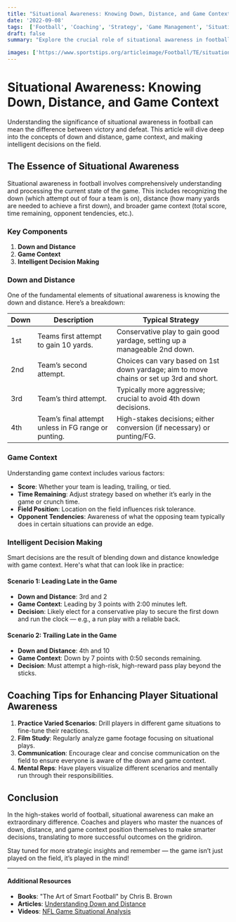 ```yaml
---
title: "Situational Awareness: Knowing Down, Distance, and Game Context"
date: '2022-09-08'
tags:  ['Football', 'Coaching', 'Strategy', 'Game Management', 'Situational Awareness', 'Down and Distance', 'Player IQ', 'Decision Making', 'NFL']
draft: false
summary: "Explore the crucial role of situational awareness in football, focusing on the importance of down and distance, game context, and making smart decisions on the field."

images: ['https://www.sportstips.org/articleimage/Football/TE/situational_awareness_knowing_down_distance_and_game_context.webp']
---
```


# Situational Awareness: Knowing Down, Distance, and Game Context

Understanding the significance of situational awareness in football can mean the difference between victory and defeat. This article will dive deep into the concepts of down and distance, game context, and making intelligent decisions on the field.

## The Essence of Situational Awareness

Situational awareness in football involves comprehensively understanding and processing the current state of the game. This includes recognizing the down (which attempt out of four a team is on), distance (how many yards are needed to achieve a first down), and broader game context (total score, time remaining, opponent tendencies, etc.). 

### Key Components

1. **Down and Distance**
2. **Game Context**
3. **Intelligent Decision Making**

### Down and Distance

One of the fundamental elements of situational awareness is knowing the down and distance. Here’s a breakdown:

| Down | Description | Typical Strategy |
|------|-------------|------------------|
| 1st  | Teams first attempt to gain 10 yards. | Conservative play to gain good yardage, setting up a manageable 2nd down. |
| 2nd  | Team’s second attempt. | Choices can vary based on 1st down yardage; aim to move chains or set up 3rd and short. |
| 3rd  | Team’s third attempt. | Typically more aggressive; crucial to avoid 4th down decisions. |
| 4th  | Team’s final attempt unless in FG range or punting. | High-stakes decisions; either conversion (if necessary) or punting/FG. |

### Game Context

Understanding game context includes various factors:

- **Score**: Whether your team is leading, trailing, or tied.
- **Time Remaining**: Adjust strategy based on whether it’s early in the game or crunch time.
- **Field Position**: Location on the field influences risk tolerance.
- **Opponent Tendencies**: Awareness of what the opposing team typically does in certain situations can provide an edge.

### Intelligent Decision Making

Smart decisions are the result of blending down and distance knowledge with game context. Here's what that can look like in practice:

#### Scenario 1: Leading Late in the Game

- **Down and Distance**: 3rd and 2
- **Game Context**: Leading by 3 points with 2:00 minutes left.
- **Decision**: Likely elect for a conservative play to secure the first down and run the clock — e.g., a run play with a reliable back.

#### Scenario 2: Trailing Late in the Game

- **Down and Distance**: 4th and 10
- **Game Context**: Down by 7 points with 0:50 seconds remaining.
- **Decision**: Must attempt a high-risk, high-reward pass play beyond the sticks.

## Coaching Tips for Enhancing Player Situational Awareness

1. **Practice Varied Scenarios**: Drill players in different game situations to fine-tune their reactions.
2. **Film Study**: Regularly analyze game footage focusing on situational plays.
3. **Communication**: Encourage clear and concise communication on the field to ensure everyone is aware of the down and game context.
4. **Mental Reps**: Have players visualize different scenarios and mentally run through their responsibilities.

## Conclusion

In the high-stakes world of football, situational awareness can make an extraordinary difference. Coaches and players who master the nuances of down, distance, and game context position themselves to make smarter decisions, translating to more successful outcomes on the gridiron.

Stay tuned for more strategic insights and remember — the game isn’t just played on the field, it’s played in the mind!

---
#### Additional Resources

- **Books**: "The Art of Smart Football" by Chris B. Brown
- **Articles**: [Understanding Down and Distance](https://example.com)
- **Videos**: [NFL Game Situational Analysis](https://example.com)
```

